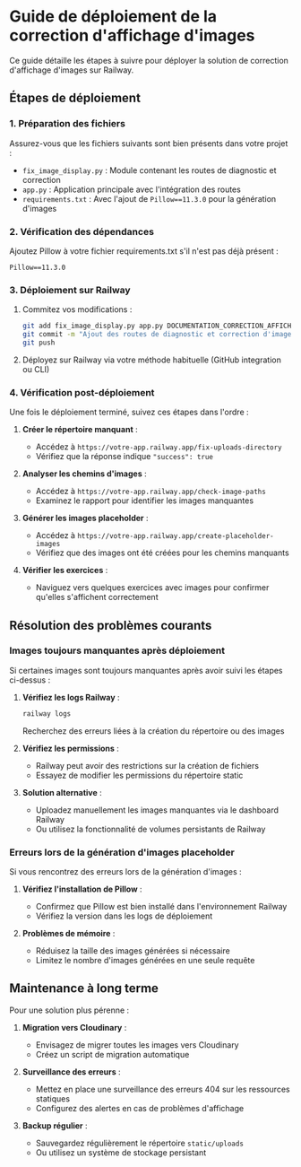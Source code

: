 # Guide de déploiement de la correction d'affichage d'images

Ce guide détaille les étapes à suivre pour déployer la solution de correction d'affichage d'images sur Railway.

## Étapes de déploiement

### 1. Préparation des fichiers

Assurez-vous que les fichiers suivants sont bien présents dans votre projet :

- `fix_image_display.py` : Module contenant les routes de diagnostic et correction
- `app.py` : Application principale avec l'intégration des routes
- `requirements.txt` : Avec l'ajout de `Pillow==11.3.0` pour la génération d'images

### 2. Vérification des dépendances

Ajoutez Pillow à votre fichier requirements.txt s'il n'est pas déjà présent :

```
Pillow==11.3.0
```

### 3. Déploiement sur Railway

1. Commitez vos modifications :
   ```bash
   git add fix_image_display.py app.py DOCUMENTATION_CORRECTION_AFFICHAGE_IMAGES_PRODUCTION.md
   git commit -m "Ajout des routes de diagnostic et correction d'images"
   git push
   ```

2. Déployez sur Railway via votre méthode habituelle (GitHub integration ou CLI)

### 4. Vérification post-déploiement

Une fois le déploiement terminé, suivez ces étapes dans l'ordre :

1. **Créer le répertoire manquant** :
   - Accédez à `https://votre-app.railway.app/fix-uploads-directory`
   - Vérifiez que la réponse indique `"success": true`

2. **Analyser les chemins d'images** :
   - Accédez à `https://votre-app.railway.app/check-image-paths`
   - Examinez le rapport pour identifier les images manquantes

3. **Générer les images placeholder** :
   - Accédez à `https://votre-app.railway.app/create-placeholder-images`
   - Vérifiez que des images ont été créées pour les chemins manquants

4. **Vérifier les exercices** :
   - Naviguez vers quelques exercices avec images pour confirmer qu'elles s'affichent correctement

## Résolution des problèmes courants

### Images toujours manquantes après déploiement

Si certaines images sont toujours manquantes après avoir suivi les étapes ci-dessus :

1. **Vérifiez les logs Railway** :
   ```bash
   railway logs
   ```
   Recherchez des erreurs liées à la création du répertoire ou des images

2. **Vérifiez les permissions** :
   - Railway peut avoir des restrictions sur la création de fichiers
   - Essayez de modifier les permissions du répertoire static

3. **Solution alternative** :
   - Uploadez manuellement les images manquantes via le dashboard Railway
   - Ou utilisez la fonctionnalité de volumes persistants de Railway

### Erreurs lors de la génération d'images placeholder

Si vous rencontrez des erreurs lors de la génération d'images :

1. **Vérifiez l'installation de Pillow** :
   - Confirmez que Pillow est bien installé dans l'environnement Railway
   - Vérifiez la version dans les logs de déploiement

2. **Problèmes de mémoire** :
   - Réduisez la taille des images générées si nécessaire
   - Limitez le nombre d'images générées en une seule requête

## Maintenance à long terme

Pour une solution plus pérenne :

1. **Migration vers Cloudinary** :
   - Envisagez de migrer toutes les images vers Cloudinary
   - Créez un script de migration automatique

2. **Surveillance des erreurs** :
   - Mettez en place une surveillance des erreurs 404 sur les ressources statiques
   - Configurez des alertes en cas de problèmes d'affichage

3. **Backup régulier** :
   - Sauvegardez régulièrement le répertoire `static/uploads`
   - Ou utilisez un système de stockage persistant
